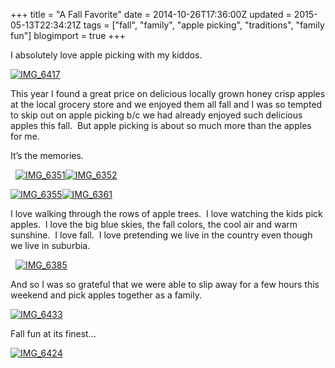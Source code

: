 +++
title = "A Fall Favorite"
date = 2014-10-26T17:36:00Z
updated = 2015-05-13T22:34:21Z
tags = ["fall", "family", "apple picking", "traditions", "family fun"]
blogimport = true 
+++

I absolutely love apple picking with my kiddos.&#160; 

[![IMG_6417](https://latc.s3.amazonaws.com/wp-content/uploads/2014/10/IMG_6417.jpg "IMG_6417")](https://latc.s3.amazonaws.com/wp-content/uploads/2014/10/IMG_6417.jpg)

This year I found a great price on delicious locally grown honey crisp apples at the local grocery store and we enjoyed them all fall and I was so tempted to skip out on apple picking b/c we had already enjoyed such delicious apples this fall.&#160; But apple picking is about so much more than the apples for me. 

It’s the memories.

&#160; [![IMG_6351](https://latc.s3.amazonaws.com/wp-content/uploads/2014/10/IMG_6351.jpg "IMG_6351")](https://latc.s3.amazonaws.com/wp-content/uploads/2014/10/IMG_6351.jpg)[![IMG_6352](https://latc.s3.amazonaws.com/wp-content/uploads/2014/10/IMG_6352.jpg "IMG_6352")](https://latc.s3.amazonaws.com/wp-content/uploads/2014/10/IMG_6352.jpg)

[![IMG_6355](https://latc.s3.amazonaws.com/wp-content/uploads/2014/10/IMG_6355.jpg "IMG_6355")](https://latc.s3.amazonaws.com/wp-content/uploads/2014/10/IMG_6355.jpg)[![IMG_6361](https://latc.s3.amazonaws.com/wp-content/uploads/2014/10/IMG_6361.jpg "IMG_6361")](https://latc.s3.amazonaws.com/wp-content/uploads/2014/10/IMG_6361.jpg)

I love walking through the rows of apple trees.&#160; I love watching the kids pick apples.&#160; I love the big blue skies, the fall colors, the cool air and warm sunshine.&#160; I love fall.&#160; I love pretending we live in the country even though we live in suburbia.

&#160; [![IMG_6385](https://latc.s3.amazonaws.com/wp-content/uploads/2014/10/IMG_6385.jpg "IMG_6385")](https://latc.s3.amazonaws.com/wp-content/uploads/2014/10/IMG_6385.jpg)

And so I was so grateful that we were able to slip away for a few hours this weekend and pick apples together as a family. 

[![IMG_6433](https://latc.s3.amazonaws.com/wp-content/uploads/2014/10/IMG_6433.jpg "IMG_6433")](https://latc.s3.amazonaws.com/wp-content/uploads/2014/10/IMG_6433.jpg)

Fall fun at its finest…

[![IMG_6424](https://latc.s3.amazonaws.com/wp-content/uploads/2014/10/IMG_6424.jpg "IMG_6424")](https://latc.s3.amazonaws.com/wp-content/uploads/2014/10/IMG_6424.jpg)
